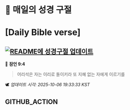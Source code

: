 # 🙏 매일의 성경 구절
# [Daily Bible verse]
## [![README에 성경구절 업데이트](https://github.com/DONGSUKA/first_test/actions/workflows/update-readme-bible.yml/badge.svg)](https://github.com/DONGSUKA/first_test/actions/workflows/update-readme-bible.yml)
<!-- START_BIBLE_VERSE -->
📖 **잠언 9:4**
> 어리석은 자는 이리로 돌이키라 또 지혜 없는 자에게 이르기를

🕊️ _업데이트 시각: 2025-10-06 19:33:33 KST_
  <!-- END_BIBLE_VERSE -->
## GITHUB_ACTION
